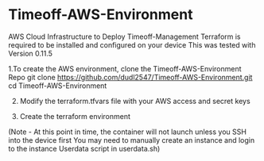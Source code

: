 # Timeoff-AWS-Environment
AWS Cloud Infrastructure to Deploy Timeoff-Management
Terraform is required to be installed and configured on your device
This was tested with Version 0.11.5

1.To create the AWS environment, clone the Timeoff-AWS-Environment Repo
git clone https://github.com/dudl2547/Timeoff-AWS-Environment.git
cd Timeoff-AWS-Environment

2. Modify the terraform.tfvars file with your AWS access and secret keys

3. Create the terraform environment

(Note - At this point in time, the container will not launch unless you SSH into the device first
You may need to manually create an instance and login to the instance
Userdata script in userdata.sh)
